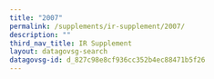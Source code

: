 ```yaml
---
title: "2007"
permalink: /supplements/ir-supplement/2007/
description: ""
third_nav_title: IR Supplement
layout: datagovsg-search
datagovsg-id: d_827c98e8cf936cc352b4ec88471b5f26
---
```

